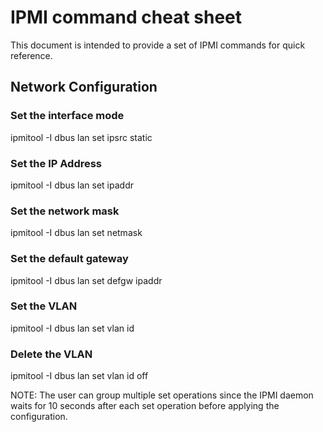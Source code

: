 # IPMI command cheat sheet

This document is intended to provide a set of IPMI commands for quick reference.

## Network Configuration

### Set the interface mode

ipmitool -I dbus lan set <channel> ipsrc static

### Set the IP Address

ipmitool -I dbus lan set <channel> ipaddr <ip>

### Set the network mask

ipmitool -I dbus lan set <channel> netmask <mask>

### Set the default gateway

ipmitool -I dbus lan set <channel> defgw ipaddr <ip>

### Set the VLAN

ipmitool -I dbus lan set <channel> vlan id <id>

### Delete the VLAN

ipmitool -I dbus lan set <channel> vlan id off

NOTE: The user can group multiple set operations since the IPMI daemon
waits for 10 seconds after each set operation before applying the configuration.
